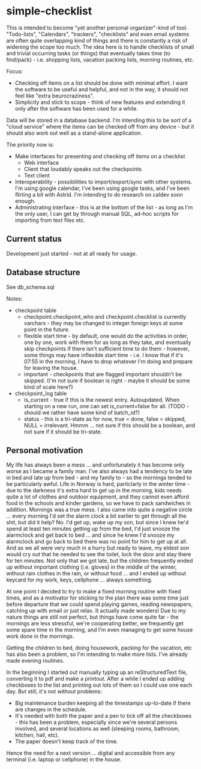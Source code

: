 simple-checklist
================

This is intended to become "yet another personal organizer"-kind of tool.  "Todo-lists", "Calendars", "trackers", "checklists" and even email systems are often quite overlapping kind of things and there is constantly a risk of widening the scope too much.  The idea here is to handle checklists of small and trivial occurring tasks (or things) that eventually takes time (to find/pack) - i.e. shopping lists, vacation packing lists, morning routines, etc.

Focus:
* Checking off items on a list should be done with minimal effort.  I want the software to be useful and helpful, and not in the way, it should not feel like "extra beurocraziness".
* Simplicity and stick to scope - think of new features and extending it only after the software has been used for a while.

Data will be stored in a database backend.  I'm intending this to be sort of a "cloud service" where the items can be checked off from any device - but it should also work out well as a stand-alone application.

The priority now is:

* Make interfaces for presenting and checking off items on a checklist
   * Web interface
   * Client that loudably speaks out the checkpoints
   * Text client
* Interoperability - possibilities to import/export/sync with other systems.  I'm using google calendar, I've been using google tasks, and I've been flirting a bit with Astrid.  I'm intending to do research on caldev soon enough.
* Administrating interface - this is at the bottom of the list - as long as I'm the only user, I can get by through manual SQL, ad-hoc scripts for importing from text files etc.

Current status
--------------

Development just started - not at all ready for usage.

Database structure
------------------

See db_schema.sql

Notes: 
* checkpoint table
  * checkpoint.checkpoint_who and checkpoint.checklist is currently varchars - they may be changed to integer foreign keys at some point in the future.
  * flexible start time - by default, one would do the activities in order, one by one, work with them for as long as they take, and eventually skip checkpoints if there isn't sufficient time to do them - however, some things may have inflexible start time - i.e. I know that if it's 07:55 in the morning, I have to drop whatever I'm doing and prepare for leaving the house.
  * important - checkpoints that are flagged important shouldn't be skipped.  (I'm not sure if boolean is right - maybe it should be some kind of scale here?)
* checkpoint_log table
  * is_current - true if this is the newest entry.  Autoupdated.  When starting on a new run, one can set is_current=false for all. (TODO - should we rather have some kind of batch_id?)
  * status - this is a tri-state as for now, true = done, false = skipped, NULL = irrelevant.  Hmmm ... not sure if this should be a boolean, and not sure if it should be tri-state.

Personal motivation
-------------------

My life has always been a mess ... and unfortunately it has become only worse as I became a family man.  I've also always had a tendency to be late in bed and late up from bed - and my family to - so the mornings tended to be particularly awful.  Life in Norway is hard, particlarly in the winter time - due to the darkness it's extra hard to get up in the morning, kids needs quite a lot of clothes and outdoor equipment, and they cannot even afford food in the schools and kinder gardens, so we have to pack sandwiches in addition.  Mornings was a true mess.  I also came into quite a negative circle ... every morning I'd set the alarm clock a bit earlier to get through all the shit, but did it help?  No.  I'd get up, wake up my son, but since I knew he'd spend at least ten minutes getting up from the bed, I'd just snooze the alarmclock and get back to bed ... and since he knew I'd snooze my alarmclock and go back to bed there was no point for him to get up at all.  And as we all were very much in a hurry but ready to leave, my eldest son would cry out that he needed to see the toilet, lock the door and stay there for ten minutes.  Not only that we got late, but the children frequently ended up without important clothing (i.e. gloves) in the middle of the winter, without rain clothes in the rain, or without food ... and I ended up without keycard for my work, keys, cellphone ... always something.

At one point I decided to try to make a fixed morning routine with fixed times, and as a motivator for sticking to the plan there was some time just before departure that we could spend playing games, reading newspapers, catching up with email or just relax.  It actually made wonders!  Due to my nature things are still not perfect, but things have come quite far - the mornings are less stressful, we're cooperating better, we frequently get some spare time in the morning, and I'm even managing to get some house work done in the mornings.

Getting the children to bed, doing housework, packing for the vacation, etc has also been a problem, so I'm intending to make more lists.  I've already made evening routines.

In the beginning I started out manually typing up an reStructuredText file, converting it to pdf and make a printout.  After a while I ended up adding checkboxes to the list and printing out lots of them so I could use one each day.  But still, it's not without problems:

* Big maintenance burden keeping all the timestamps up-to-date if there are changes in the schedule.
* It's needed with both the paper and a pen to tick off all the checkboxes -  this has been a problem, especially since we're several persons involved, and several locations as well (sleeping rooms, bathroom, kitchen, hall, etc).
* The paper doesn't keep track of the time.

Hence the need for a next version ... digital and accessible from any terminal (i.e. laptop or cellphone) in the house.
